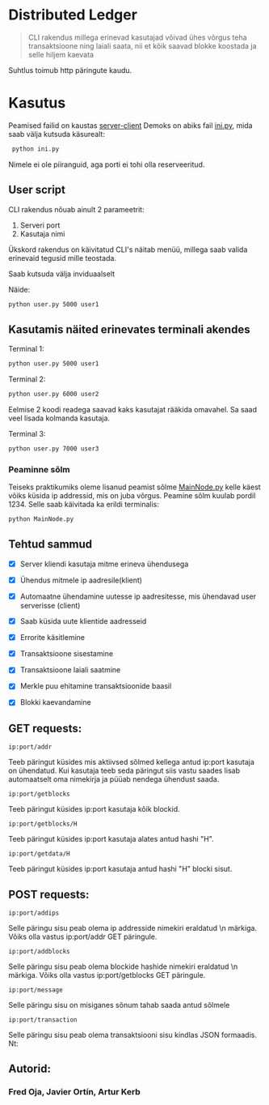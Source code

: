# Distributed Ledger

> CLI rakendus millega erinevad kasutajad võivad ühes võrgus teha transaktsioone ning laiali saata, nii et kõik saavad blokke koostada ja selle hiljem kaevata

Suhtlus toimub http päringute kaudu.


# Kasutus

Peamised failid on kaustas [server-client](server-client/)
Demoks on abiks fail [ini.py](server-client/ini.py), mida saab välja kutsuda käsurealt:
```bash
 python ini.py
```

Nimele ei ole piiranguid, aga porti ei tohi olla reserveeritud.


## User script
CLI rakendus nõuab ainult 2 parameetrit:
1. Serveri port
2. Kasutaja nimi

Ükskord rakendus on käivitatud CLI's näitab menüü, millega saab valida erinevaid tegusid mille teostada.

Saab kutsuda välja inviduaalselt

Näide:
```bash
python user.py 5000 user1
```




## Kasutamis näited erinevates terminali akendes

Terminal 1:
```bash
python user.py 5000 user1
```

Terminal 2:
```bash
python user.py 6000 user2
```

Eelmise 2 koodi readega saavad kaks kasutajat rääkida omavahel. Sa saad veel lisada kolmanda kasutaja.

Terminal 3:
```bash
python user.py 7000 user3
```

 ### Peaminne sõlm
 Teiseks praktikumiks oleme lisanud peamist sõlme [MainNode.py](MainNode/MainNode.py) kelle käest võiks küsida ip addressid, mis on juba võrgus. 
 Peamine sõlm kuulab pordil 1234. 
 Selle saab käivitada ka erildi terminalis:

 ```bash
python MainNode.py
```

## Tehtud sammud
- [x] Server kliendi kasutaja mitme erineva ühendusega
- [x] Ühendus mitmele ip aadresile(klient)
- [x] Automaatne ühendamine uutesse ip aadresitesse, mis ühendavad user serverisse (client)
- [x] Saab küsida uute klientide aadresseid
- [x] Errorite käsitlemine
- [x] Transaktsioone sisestamine
- [x] Transaktsioone laiali saatmine
- [x] Merkle puu ehitamine transaktsioonide baasil
- [x] Blokki kaevandamine


## GET requests:
```ip:port/addr```

Teeb päringut küsides mis aktiivsed sõlmed kellega antud ip:port kasutaja on ühendatud. Kui kasutaja teeb seda päringut siis vastu saades lisab automaatselt oma nimekirja ja püüab nendega ühendust saada.
    
```ip:port/getblocks```
        
Teeb päringut küsides ip:port kasutaja kõik blockid.

```ip:port/getblocks/H```

Teeb päringut küsides ip:port kasutaja alates antud hashi "H".

```ip:port/getdata/H```
        
Teeb päringut küsides ip:port kasutaja antud hashi "H" blocki sisut.


## POST requests:
```ip:port/addips```

Selle päringu sisu peab olema ip addresside nimekiri eraldatud \n märkiga. Võiks olla vastus ip:port/addr GET päringule.

```ip:port/addblocks```

Selle päringu sisu peab olema blockide hashide nimekiri eraldatud \n märkiga. Võiks olla vastus ip:port/getblocks GET päringule.

```ip:port/message```

Selle päringu sisu on misiganes sõnum tahab saada antud sõlmele

```ip:port/transaction```

Selle päringu sisu peab olema transaktsiooni sisu kindlas JSON formaadis.
Nt:



## Autorid: 
### Fred Oja, Javier Ortín, Artur Kerb